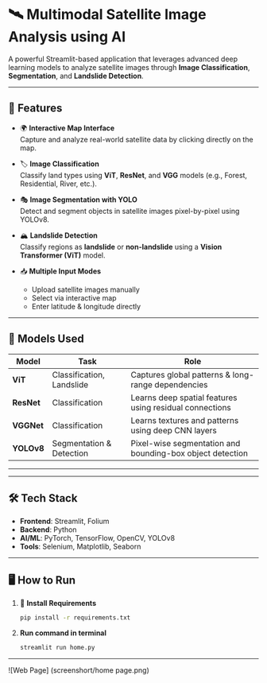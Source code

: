# 🛰️ Multimodal Satellite Image Analysis using AI

A powerful Streamlit-based application that leverages advanced deep learning models to analyze satellite images through **Image Classification**, **Segmentation**, and **Landslide Detection**.

---

## 🚀 Features

- 🌍 **Interactive Map Interface**  
  Capture and analyze real-world satellite data by clicking directly on the map.

- 🏷 **Image Classification**  
  Classify land types using **ViT**, **ResNet**, and **VGG** models (e.g., Forest, Residential, River, etc.).

- 🎭 **Image Segmentation with YOLO**  
  Detect and segment objects in satellite images pixel-by-pixel using YOLOv8.

- 🏔 **Landslide Detection**  
  Classify regions as **landslide** or **non-landslide** using a **Vision Transformer (ViT)** model.

- 📥 **Multiple Input Modes**  
  - Upload satellite images manually  
  - Select via interactive map  
  - Enter latitude & longitude directly

---

## 🧠 Models Used

| Model      | Task                      | Role                                                               |
|------------|---------------------------|--------------------------------------------------------------------|
| **ViT**    | Classification, Landslide | Captures global patterns & long-range dependencies                 |
| **ResNet** | Classification            | Learns deep spatial features using residual connections            |
| **VGGNet** | Classification            | Learns textures and patterns using deep CNN layers                 |
| **YOLOv8** | Segmentation & Detection  | Pixel-wise segmentation and bounding-box object detection          |

---


---

## 🛠️ Tech Stack

- **Frontend**: Streamlit, Folium
- **Backend**: Python
- **AI/ML**: PyTorch, TensorFlow, OpenCV, YOLOv8
- **Tools**: Selenium, Matplotlib, Seaborn

---

## 🖥 How to Run

1. 🔧 **Install Requirements**
   ```bash
   pip install -r requirements.txt

2. **Run command in terminal**
   ```bash
   streamlit run home.py 
---
![Web Page] (screenshort/home page.png)
